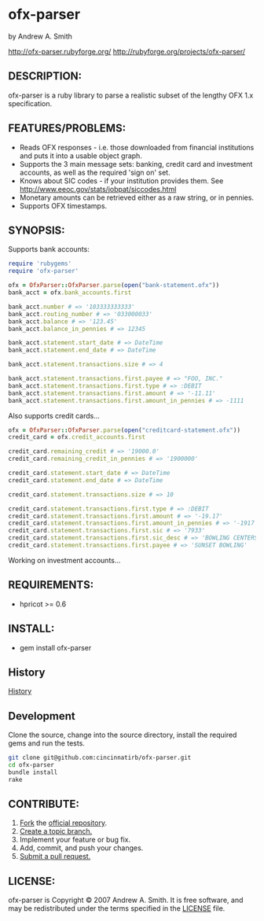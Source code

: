 # ofx-parser
by Andrew A. Smith

http://ofx-parser.rubyforge.org/
http://rubyforge.org/projects/ofx-parser/

## DESCRIPTION:
ofx-parser is a ruby library to parse a realistic subset of the lengthy OFX 1.x specification.

## FEATURES/PROBLEMS:
* Reads OFX responses - i.e. those downloaded from financial institutions and
  puts it into a usable object graph.
* Supports the 3 main message sets: banking, credit card and investment
  accounts, as well as the required 'sign on' set.
* Knows about SIC codes - if your institution provides them.
  See http://www.eeoc.gov/stats/jobpat/siccodes.html
* Monetary amounts can be retrieved either as a raw string, or in pennies.
* Supports OFX timestamps.

## SYNOPSIS:
Supports bank accounts:

```ruby
require 'rubygems'
require 'ofx-parser'

ofx = OfxParser::OfxParser.parse(open("bank-statement.ofx"))
bank_acct = ofx.bank_accounts.first

bank_acct.number # => '103333333333'
bank_acct.routing_number # => '033000033'
bank_acct.balance # => '123.45'
bank_acct.balance_in_pennies # => 12345

bank_acct.statement.start_date # => DateTime
bank_acct.statement.end_date # => DateTime

bank_acct.statement.transactions.size # => 4

bank_acct.statement.transactions.first.payee # => "FOO, INC."
bank_acct.statement.transactions.first.type # => :DEBIT
bank_acct.statement.transactions.first.amount # => '-11.11'
bank_acct.statement.transactions.first.amount_in_pennies # => -1111
```

Also supports credit cards...
```ruby
ofx = OfxParser::OfxParser.parse(open("creditcard-statement.ofx"))
credit_card = ofx.credit_accounts.first

credit_card.remaining_credit # => '19000.0'
credit_card.remaining_credit_in_pennies # => '1900000'

credit_card.statement.start_date # => DateTime
credit_card.statement.end_date # => DateTime

credit_card.statement.transactions.size # => 10

credit_card.statement.transactions.first.type # => :DEBIT
credit_card.statement.transactions.first.amount # => '-19.17'
credit_card.statement.transactions.first.amount_in_pennies # => '-1917'
credit_card.statement.transactions.first.sic # => '7933'
credit_card.statement.transactions.first.sic_desc # => 'BOWLING CENTERS'
credit_card.statement.transactions.first.payee # => 'SUNSET BOWLING'
```

Working on investment accounts...

## REQUIREMENTS:

* hpricot >= 0.6

## INSTALL:

* gem install ofx-parser

## History
[History](History.md)

## Development
Clone the source, change into the source directory, install the required gems
and run the tests.
```sh
git clone git@github.com:cincinnatirb/ofx-parser.git
cd ofx-parser
bundle install
rake
```

## CONTRIBUTE:
1. [Fork][fork] the [official repository][repo].
1. [Create a topic branch.][branch]
1. Implement your feature or bug fix.
1. Add, commit, and push your changes.
1. [Submit a pull request.][pr]

[repo]: https://github.com/aasmith/ofx-parser/tree/master
[fork]: https://help.github.com/articles/fork-a-repo/
[branch]: https://help.github.com/articles/creating-and-deleting-branches-within-your-repository/
[pr]: https://help.github.com/articles/using-pull-requests/

## LICENSE:
ofx-parser is Copyright © 2007 Andrew A. Smith. It is free
software, and may be redistributed under the terms specified in the
[LICENSE](LICENSE) file.
